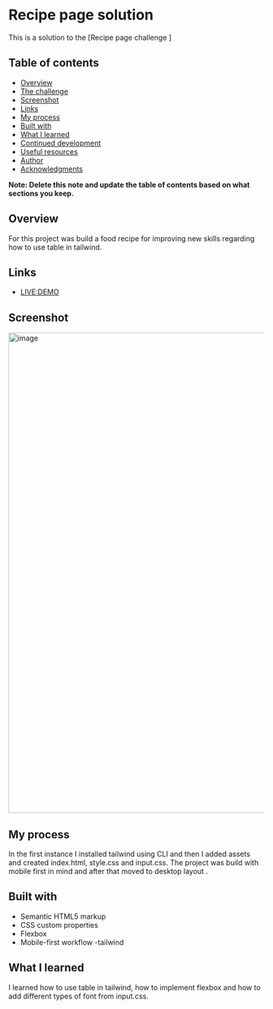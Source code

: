 # Recipe page solution

This is a solution to the [Recipe page challenge ]

## Table of contents

  - [Overview](#overview)
  - [The challenge](#the-challenge)
  - [Screenshot](#screenshot)
  - [Links](#links)
  - [My process](#my-process)
  - [Built with](#built-with)
  - [What I learned](#what-i-learned)
  - [Continued development](#continued-development)
  - [Useful resources](#useful-resources)
  - [Author](#author)
  - [Acknowledgments](#acknowledgments)

**Note: Delete this note and update the table of contents based on what sections you keep.**

## Overview

For this project was build a food recipe for improving new skills regarding how to use table in tailwind.

## Links
- [LIVE:DEMO](https://miron-silviu.github.io/main-recipe/)

## Screenshot
<img width="946" alt="image" src="https://github.com/user-attachments/assets/8bcf18c3-0d43-4cef-b881-0dffc564dec7">


## My process

In the first instance I installed tailwind using CLI and then I added assets and created index.html, style.css and input.css. The project was build with mobile first in mind and after that moved to desktop layout .

## Built with

- Semantic HTML5 markup
- CSS custom properties
- Flexbox
- Mobile-first workflow
 -tailwind

## What I learned

I learned how to use table in tailwind, how to implement flexbox and how to add different types of font from input.css.
